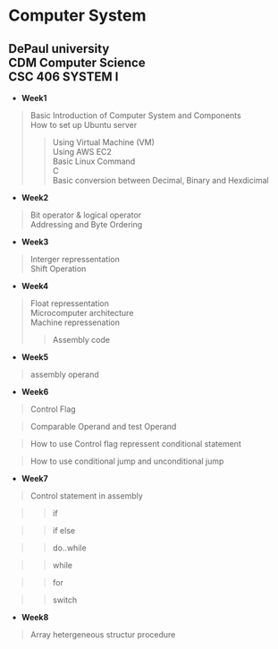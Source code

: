 
Computer System
=====
DePaul university    
CDM Computer Science     
CSC 406 SYSTEM I
-----
* **Week1**    
>Basic Introduction of Computer System and Components     
>How to set up Ubuntu server
>>Using Virtual Machine (VM)     
>>Using AWS EC2        
>Basic Linux Command        
>C       
>Basic conversion between Decimal, Binary and Hexdicimal
           
* **Week2**      
>Bit operator & logical operator      
>Addressing and Byte Ordering      


* **Week3**      
>Interger repressentation        
>Shift Operation       


* **Week4**       
>Float repressentation        
>Microcomputer architecture       
>Machine repressenation
>>Assembly code     

* **Week5**
>assembly operand

* **Week6**
>Control Flag

>Comparable Operand and test Operand

>How to use Control flag repressent conditional statement

>How to use conditional jump and unconditional jump


* **Week7**
>Control statement in assembly

>>if

>>if else

>>do..while

>>while

>>for

>>switch

* **Week8**
>Array
>hetergeneous structur
>procedure








    

